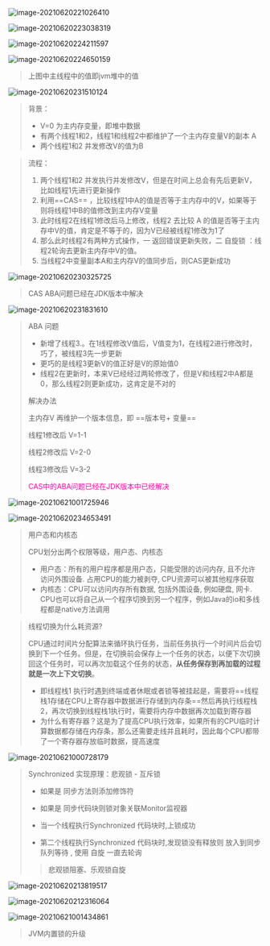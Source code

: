 ![image-20210620221026410](锁.assets/image-20210620221026410.png)

![image-20210620223038319](锁.assets/image-20210620223038319.png)

![image-20210620224211597](锁.assets/image-20210620224211597.png)

![image-20210620224650159](锁.assets/image-20210620224650159.png)

> 上图中主线程中的值即jvm堆中的值

![image-20210620231510124](锁.assets/image-20210620231510124.png)

> 背景：
>
> * V=0 为主内存变量，即堆中数据
> * 有两个线程1和2，线程1和线程2中都维护了一个主内存变量V的副本 A  
> * 两个线程1和2   并发修改V的值为B

> 流程：
>
> 1. 两个线程1和2  并发执行并发修改V，但是在时间上总会有先后更新V，比如线程1先进行更新操作
> 2. 利用==CAS== ，比较线程1中A的值是否等于主内存中的V，如果等于则将线程1中B的值修改到主内存V变量
> 3. 此时线程2在线程1修改后马上修改，线程2 去比较 A 的值是否等于主内存中V的值，肯定是不等于的，因为V已经被线程1修改为1了
> 4. 那么此时线程2有两种方式操作，一 返回错误更新失败，二 自旋锁 ：线程2轮询去更新主内存中V的值。
> 5. 当线程2中变量副本A和主内存V的值同步后，则CAS更新成功



![image-20210620230325725](锁.assets/image-20210620230325725.png)

> CAS  ABA问题已经在JDK版本中解决



![image-20210620231831610](锁.assets/image-20210620231831610.png)

> ABA 问题
>
> * 新增了线程3.。在1线程修改V值后，V值变为1，在线程2进行修改时，巧了，被线程3先一步更新
> * 更巧的是线程3更新V的值正好是V的原始值0
> * 线程2在更新时，本来V已经经过两轮修改了，但是V和线程2中A都是0，那么线程2则更新成功，这肯定是不对的
>
> 解决办法
>
> 主内存V 再维护一个版本信息，即 ==版本号+ 变量==
>
> 线程1修改后 V=1-1
>
> 线程2修改后 V=2-0
>
> 线程3修改后 V=3-2
>
> <font color=ff00aa>CAS中的ABA问题已经在JDK版本中已经解决</font>

![image-20210621001725946](锁.assets/image-20210621001725946.png)

![image-20210620234653491](锁.assets/image-20210620234653491.png)

> 用户态和内核态
>
> CPU划分出两个权限等级，用户态、内核态
>
> * 用户态：所有的用户程序都是用户态，只能受限的访问内存, 且不允许访问外围设备. 占用CPU的能力被剥夺, CPU资源可以被其他程序获取
> * 内核态：CPU可以访问内存所有数据, 包括外围设备, 例如硬盘, 网卡. CPU也可以将自己从一个程序切换到另一个程序，例如Java的io和多线程都是native方法调用

> 线程切换为什么耗资源?
>
> CPU通过时间片分配算法来循环执行任务，当前任务执行一个时间片后会切换到下一个任务。但是，在切换前会保存上一个任务的状态，以便下次切换回这个任务时，可以再次加载这个任务的状态，**从任务保存到再加载的过程就是一次上下文切换**。
>
> * 即线程栈1 执行时遇到终端或者休眠或者锁等被挂起是，需要将==线程栈1存储在CPU上寄存器中数据进行存储到内存条==然后再执行线程栈2，再次切换到线程栈1执行时，需要将内存中数据再次加载到寄存器
> * 为什么有寄存器？这是为了提高CPU执行效率，如果所有的CPU临时计算数据都存储在内存条，那么还需要走线并且耗时，因此每个CPU都带了一个寄存器存放临时数据，提高速度

![image-20210621000728179](锁.assets/image-20210621000728179.png)

> Synchronized 实现原理：悲观锁 - 互斥锁  
>
> * 如果是 同步方法则添加修饰符
>
> * 如果是 同步代码块则锁对象关联Monitor监视器
> * 当一个线程执行Synchronized 代码块时,上锁成功
> * 第二个线程执行Synchronized 代码块时,发现锁没有释放则 放入到同步队列等待 , 使用 自旋 一直去轮询
>
> > 悲观锁阻塞、乐观锁自旋

![image-20210620213819517](锁.assets/image-20210620213819517.png)



![image-20210620212316064](锁.assets/image-20210620212316064.png)

![image-20210621001434861](锁.assets/image-20210621001434861.png)

> JVM内置锁的升级